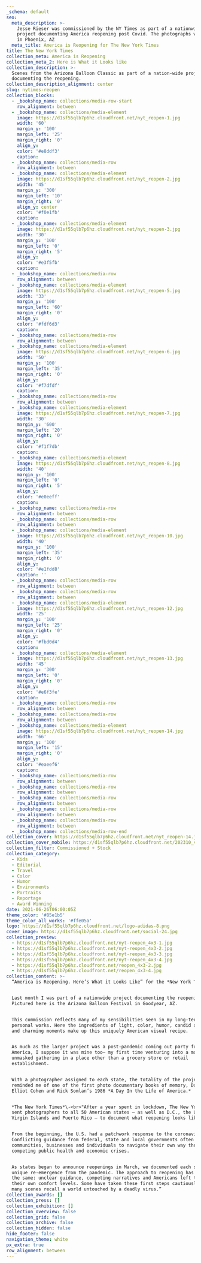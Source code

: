 ```yaml
---
_schema: default
seo:
  meta_description: >-
    Jesse Rieser was commissioned by the NY Times as part of a nationwide
    project documenting America reopening post Covid. The photographs were made
    in Phoenix, AZ
  meta_title: America is Reopening for The New York Times
title: The New York Times
collection_meta: America is Reopening
collection_meta_2: Here is What it Looks like
collection_description: >-
  Scenes from the Arizona Balloon Classic as part of a nation-wide project
  documenting the reopening.
collection_description_alignment: center
slug: nytimes-reopen
collection_blocks:
  - _bookshop_name: collections/media-row-start
    row_alignment: between
  - _bookshop_name: collections/media-element
    image: https://d1sf55qlb7p6hz.cloudfront.net/nyt_reopen-1.jpg
    width: '60'
    margin_y: '100'
    margin_left: '25'
    margin_right: '0'
    align_y:
    color: '#e8ddf3'
    caption:
  - _bookshop_name: collections/media-row
    row_alignment: between
  - _bookshop_name: collections/media-element
    image: https://d1sf55qlb7p6hz.cloudfront.net/nyt_reopen-2.jpg
    width: '45'
    margin_y: '300'
    margin_left: '10'
    margin_right: '0'
    align_y: center
    color: '#f0e1fb'
    caption:
  - _bookshop_name: collections/media-element
    image: https://d1sf55qlb7p6hz.cloudfront.net/nyt_reopen-3.jpg
    width: '30'
    margin_y: '100'
    margin_left: '0'
    margin_right: '5'
    align_y:
    color: '#e3f5fb'
    caption:
  - _bookshop_name: collections/media-row
    row_alignment: between
  - _bookshop_name: collections/media-element
    image: https://d1sf55qlb7p6hz.cloudfront.net/nyt_reopen-5.jpg
    width: '33'
    margin_y: '100'
    margin_left: '60'
    margin_right: '0'
    align_y:
    color: '#fdf6d3'
    caption:
  - _bookshop_name: collections/media-row
    row_alignment: between
  - _bookshop_name: collections/media-element
    image: https://d1sf55qlb7p6hz.cloudfront.net/nyt_reopen-6.jpg
    width: '50'
    margin_y: '100'
    margin_left: '35'
    margin_right: '0'
    align_y:
    color: '#f7dfdf'
    caption:
  - _bookshop_name: collections/media-row
    row_alignment: between
  - _bookshop_name: collections/media-element
    image: https://d1sf55qlb7p6hz.cloudfront.net/nyt_reopen-7.jpg
    width: '30'
    margin_y: '600'
    margin_left: '20'
    margin_right: '0'
    align_y:
    color: '#f1f7db'
    caption:
  - _bookshop_name: collections/media-element
    image: https://d1sf55qlb7p6hz.cloudfront.net/nyt_reopen-8.jpg
    width: '40'
    margin_y: '100'
    margin_left: '0'
    margin_right: '5'
    align_y:
    color: '#e0eeff'
    caption:
  - _bookshop_name: collections/media-row
    row_alignment: between
  - _bookshop_name: collections/media-row
    row_alignment: between
  - _bookshop_name: collections/media-element
    image: https://d1sf55qlb7p6hz.cloudfront.net/nyt_reopen-10.jpg
    width: '40'
    margin_y: '100'
    margin_left: '35'
    margin_right: '0'
    align_y:
    color: '#e1fdd8'
    caption: ''
  - _bookshop_name: collections/media-row
    row_alignment: between
  - _bookshop_name: collections/media-row
    row_alignment: between
  - _bookshop_name: collections/media-element
    image: https://d1sf55qlb7p6hz.cloudfront.net/nyt_reopen-12.jpg
    width: '25'
    margin_y: '100'
    margin_left: '25'
    margin_right: '0'
    align_y:
    color: '#fbd0d4'
    caption:
  - _bookshop_name: collections/media-element
    image: https://d1sf55qlb7p6hz.cloudfront.net/nyt_reopen-13.jpg
    width: '45'
    margin_y: '300'
    margin_left: '0'
    margin_right: '0'
    align_y:
    color: '#e6f3fe'
    caption:
  - _bookshop_name: collections/media-row
    row_alignment: between
  - _bookshop_name: collections/media-row
    row_alignment: between
  - _bookshop_name: collections/media-element
    image: https://d1sf55qlb7p6hz.cloudfront.net/nyt_reopen-14.jpg
    width: '66'
    margin_y: '100'
    margin_left: '15'
    margin_right: '0'
    align_y:
    color: '#eaeef6'
    caption:
  - _bookshop_name: collections/media-row
    row_alignment: between
  - _bookshop_name: collections/media-row
    row_alignment: between
  - _bookshop_name: collections/media-row
    row_alignment: between
  - _bookshop_name: collections/media-row
    row_alignment: between
  - _bookshop_name: collections/media-row
    row_alignment: between
  - _bookshop_name: collections/media-row-end
collection_cover: https://d1sf55qlb7p6hz.cloudfront.net/nyt_reopen-14.jpg
collection_cover_mobile: https://d1sf55qlb7p6hz.cloudfront.net/202310_vert-covers-13.jpg
collection_filter: Commissioned + Stock
collection_category:
  - Kids
  - Editorial
  - Travel
  - Color
  - Humor
  - Environments
  - Portraits
  - Reportage
  - Award Winning
date: 2021-06-26T06:00:05Z
theme_color: '#85e1b5'
theme_color_all_works: '#ffe05a'
logo: https://d1sf55qlb7p6hz.cloudfront.net/logo-adidas-8.png
cover_image: https://d1sf55qlb7p6hz.cloudfront.net/social-24.jpg
collection_preview:
  - https://d1sf55qlb7p6hz.cloudfront.net/nyt-reopen_4x3-1.jpg
  - https://d1sf55qlb7p6hz.cloudfront.net/nyt-reopen_4x3-2.jpg
  - https://d1sf55qlb7p6hz.cloudfront.net/nyt-reopen_4x3-3.jpg
  - https://d1sf55qlb7p6hz.cloudfront.net/nyt-reopen_4x3-4.jpg
  - https://d1sf55qlb7p6hz.cloudfront.net/reopen_4x3-2.jpg
  - https://d1sf55qlb7p6hz.cloudfront.net/reopen_4x3-4.jpg
collection_content: >-
  “America is Reopening. Here’s What it Looks Like” for the *New York Times*.


  Last month I was part of a nationwide project documenting the reopening.
  Pictured here is the Arizona Balloon Festival in Goodyear, AZ.


  This commission reflects many of my sensibilities seen in my long-term
  personal works. Here the ingredients of light, color, humor, candid action,
  and charming moments make up this uniquely American visual recipe.


  As much as the larger project was a post-pandemic coming out party for
  America, I suppose it was mine too— my first time venturing into a mostly
  unmasked gathering in a place other than a grocery store or retail
  establishment.


  With a photographer assigned to each state, the totality of the project
  reminded me of one of the first photo documentary books of memory, David
  Elliot Cohen and Rick Somlan’s 1986 *A Day In the Life of America.*


  *The New York Times*\-<br>"After a year spent in lockdown, The New York Times
  sent photographers to all 50 American states — as well as D.C., the U.S.
  Virgin Islands and Puerto Rico — to document what reopening looks like.


  From the beginning, the U.S. had a patchwork response to the coronavirus.
  Conflicting guidance from federal, state and local governments often left
  communities, businesses and individuals to navigate their own way through
  competing public health and economic crises.


  As states began to announce reopenings in March, we documented each state’s
  unique re-emergence from the pandemic. The approach to reopening has been much
  the same: unclear guidance, competing narratives and Americans left to gauge
  their own comfort levels. Some have taken these first steps cautiously. But
  many scenes recall a world untouched by a deadly virus.”
collection_awards: []
collection_press: []
collection_exhibition: []
collection_overview: false
collection_grid: false
collection_archive: false
collection_hidden: false
hide_footer: false
navigation_theme: white
px_extra: true
row_alignment: between
---
```

